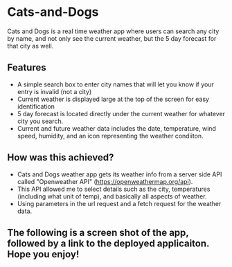 # Cats-and-Dogs
Cats and Dogs is a real time weather app where users can search any city by name, and not only see the current weather,
but the 5 day forecast for that city as well.
## Features
 - A simple search box to enter city names that will let you know if your entry is invalid (not a city)
 - Current weather is displayed large at the top of the screen for easy identification
 - 5 day forecast is located directly under the current weather for whatever city you search.
 - Current and future weather data includes the date, temperature, wind speed, humidity, and an icon representing the weather condiiton.

## How was this achieved?
 - Cats and Dogs weather app gets its weather info from a server side API called "Openweather API" (https://openweathermap.org/api).
 - This API allowed me to select details such as the city, temperatures (including what unit of temp), and basically all aspects of weather.
 - Using parameters in the url request and a fetch request for the weather data.

## The following is a screen shot of the app, followed by a link to the deployed applicaiton. Hope you enjoy!

